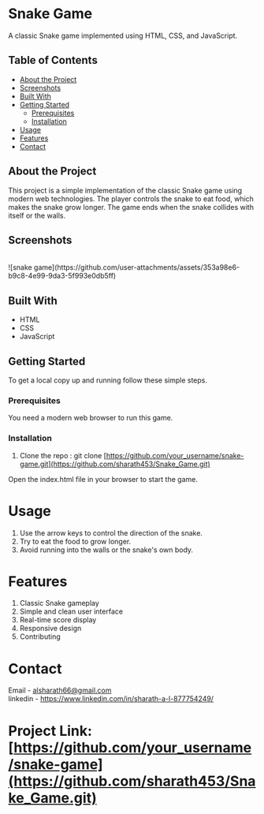 # Snake Game

A classic Snake game implemented using HTML, CSS, and JavaScript.

## Table of Contents

- [About the Project](#about-the-project)
- [Screenshots](#screenshots)
- [Built With](#built-with)
- [Getting Started](#getting-started)
  - [Prerequisites](#prerequisites)
  - [Installation](#installation)
- [Usage](#usage)
- [Features](#features)
- [Contact](#contact)

## About the Project

This project is a simple implementation of the classic Snake game using modern web technologies. The player controls the snake to eat food, which makes the snake grow longer. The game ends when the snake collides with itself or the walls.

## Screenshots
<br>
![snake game](https://github.com/user-attachments/assets/353a98e6-b9c8-4e99-9da3-5f993e0db5ff)
<br>

## Built With

- HTML
- CSS
- JavaScript

## Getting Started

To get a local copy up and running follow these simple steps.

### Prerequisites

You need a modern web browser to run this game.

### Installation

1. Clone the repo :
   git clone [https://github.com/your_username/snake-game.git](https://github.com/sharath453/Snake_Game.git)
   
Open the index.html file in your browser to start the game.
# Usage
1. Use the arrow keys to control the direction of the snake.
2. Try to eat the food to grow longer.
3. Avoid running into the walls or the snake's own body.
# Features
1. Classic Snake gameplay
2. Simple and clean user interface
3. Real-time score display
4. Responsive design
5. Contributing

# Contact
Email - alsharath66@gmail.com <br>
linkedin - https://www.linkedin.com/in/sharath-a-l-877754249/

# Project Link: [https://github.com/your_username/snake-game](https://github.com/sharath453/Snake_Game.git)
